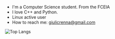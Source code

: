 - I'm a Computer Science student. From the FCEIA
- I love C++ and Python.
- Linux active user 
- How to reach me: giulicrenna@gmail.com

![Top Langs](https://github-readme-stats.vercel.app/api/top-langs/?username=giulicrenna&theme=tokyonight)

